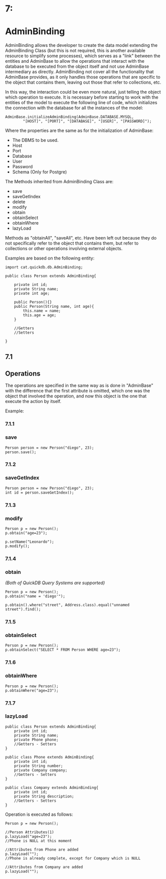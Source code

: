 # 7: #
# AdminBinding #
AdminBinding allows the developer to create the data model extending the AdminBinding Class (but this is not required, this is another available resource to simplify some processes), which serves as a "link" between the entities and AdminBase to allow the operations that interact with the database to be executed from the object itself and not use AdminBase intermediary as directly.
AdminBinding not cover all the functionality that AdminBase provides, as it only handles those operations that are specific to the object that contains them, leaving out those that refer to collections, etc.

In this way, the interaction could be even more natural, just telling the object which operation to execute. It is necessary before starting to work with the entities of the model to execute the following line of code, which initializes the connection with the database for all the instances of the model:

```
AdminBase.initializeAdminBinding(AdminBase.DATABASE.MYSQL,
        "[HOST]", "[PORT]", "[DATABASE]", "[USER]", "[PASSWORD]");
```

Where the properties are the same as for the initialization of AdminBase:
  * The DBMS to be used.
  * Host
  * Port
  * Database
  * User
  * Password
  * Schema (Only for Postgre)

The Methods inherited from AdminBinding Class are:

  * save
  * saveGetIndex
  * delete
  * modify
  * obtain
  * obtainSelect
  * obtainWhere
  * lazyLoad

Methods as "obtainAll", "saveAll", etc. Have been left out because they do not specifically refer to the object that contains them, but refer to collections or other operations involving external objects.

Examples are based on the following entity:

```
import cat.quickdb.db.AdminBinding;

public class Person extends AdminBinding{
    
    private int id;
    private String name;
    private int age;
    
    public Person(){}
    public Person(String name, int age){
        this.name = name;
        this.age = age;
    }
    
    //Getters
    //Setters
    
}
```


## 7.1 ##
## Operations ##
The operations are specified in the same way as is done in "AdminBase" with the difference that the first attribute is omitted, which one was the object that involved the operation, and now this object is the one that execute the action by itself.

Example:

### 7.1.1 ###
### save ###
```
Person person = new Person("diego", 23);
person.save();
```

### 7.1.2 ###
### saveGetIndex ###
```
Person person = new Person("diego", 23);
int id = person.saveGetIndex();
```

### 7.1.3 ###
### modify ###
```
Person p = new Person();
p.obtain("age=23");

p.setName("Leonardo");
p.modify();
```

### 7.1.4 ###
### obtain ###
_(Both of QuickDB Query Systems are supported)_
```
Person p = new Person();
p.obtain("name = 'diego'");

p.obtain().where("street", Address.class).equal("unnamed street").find();
```

### 7.1.5 ###
### obtainSelect ###
```
Person p = new Person();
p.obtainSelect("SELECT * FROM Person WHERE age=23");
```

### 7.1.6 ###
### obtainWhere ###
```
Person p = new Person();
p.obtainWhere("age=23");
```

### 7.1.7 ###
### lazyLoad ###
```
public class Person extends AdminBinding{
    private int id;
    private String name;
    private Phone phone;
    //Getters - Setters
}

public class Phone extends AdminBinding{
    private int id;
    private String number;
    private Company company;
    //Getters - Setters
}

public class Company extends AdminBinding{
    private int id;
    private String description;
    //Getters - Setters
}
```

Operation is executed as follows:

```
Person p = new Person();

//Person Attributes(1)
p.lazyLoad("age=23");
//Phone is NULL at this moment

//Attributes from Phone are added
p.lazyLoad("");
//Phone is already complete, except for Company which is NULL

//Attributes from Company are added
p.lazyLoad("");
```